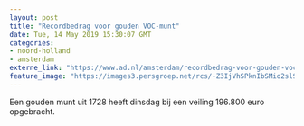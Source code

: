 ```yaml
---
layout: post
title: "Recordbedrag voor gouden VOC-munt"
date: Tue, 14 May 2019 15:30:07 GMT
categories: 
- noord-holland 
- amsterdam 
externe_link: "https://www.ad.nl/amsterdam/recordbedrag-voor-gouden-voc-munt~a66e2476/"
feature_image: "https://images3.persgroep.net/rcs/-Z3IjVhSPknIbSMio2slSjHd-U4/diocontent/148363331/_fitwidth/400/?appId=21791a8992982cd8da851550a453bd7f&quality=0.7"
---
```


Een gouden munt uit 1728 heeft dinsdag bij een veiling 196.800 euro opgebracht.
